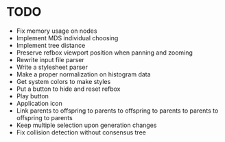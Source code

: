 TODO 
====
- Fix memory usage on nodes
- Implement MDS individual choosing
- Implement tree distance
- Preserve refbox viewport position when panning and zooming
- Rewrite input file parser
- Write a stylesheet parser
- Make a proper normalization on histogram data
- Get system colors to make styles
- Put a button to hide and reset refbox
- Play button
- Application icon
- Link parents to offspring to parents to offspring to parents to parents to offspring to parents
- Keep multiple selection upon generation changes
- Fix collision detection without consensus tree
